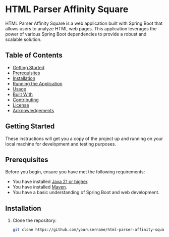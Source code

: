 # HTML Parser Affinity Square

HTML Parser Affinity Square is a web application built with Spring Boot that allows users to analyze HTML web pages. This application leverages the power of various Spring Boot dependencies to provide a robust and scalable solution.

## Table of Contents
- [Getting Started](#getting-started)
- [Prerequisites](#prerequisites)
- [Installation](#installation)
- [Running the Application](#running-the-application)
- [Usage](#usage)
- [Built With](#built-with)
- [Contributing](#contributing)
- [License](#license)
- [Acknowledgements](#acknowledgements)

## Getting Started

These instructions will get you a copy of the project up and running on your local machine for development and testing purposes.

## Prerequisites

Before you begin, ensure you have met the following requirements:
- You have installed [Java 21 or higher](https://www.oracle.com/java/technologies/javase/jdk21-archive-downloads.html).
- You have installed [Maven](https://maven.apache.org/install.html).
- You have a basic understanding of Spring Boot and web development.

## Installation

1. Clone the repository:
   ```bash
   git clone https://github.com/yourusername/html-parser-affinity-square.git
